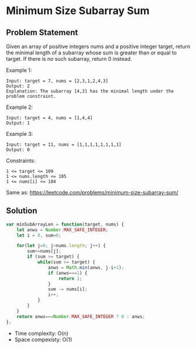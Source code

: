 # Minimum Size Subarray Sum

## Problem Statement
Given an array of positive integers nums and a positive integer target, return the minimal length of a subarray whose sum is greater than or equal to target. If there is no such subarray, return 0 instead.

Example 1:
```
Input: target = 7, nums = [2,3,1,2,4,3]
Output: 2
Explanation: The subarray [4,3] has the minimal length under the problem constraint.
```

Example 2:
```
Input: target = 4, nums = [1,4,4]
Output: 1
```
Example 3:
```
Input: target = 11, nums = [1,1,1,1,1,1,1,1]
Output: 0
```

Constraints:
```
1 <= target <= 109
1 <= nums.length <= 105
1 <= nums[i] <= 104
```

Same as: https://leetcode.com/problems/minimum-size-subarray-sum/

## Solution 

```javascript
var minSubArrayLen = function(target, nums) {
    let anws = Number.MAX_SAFE_INTEGER;
    let i = 0, sum=0;

    for(let j=0; j<nums.length; j++) {
        sum+=nums[j];
        if (sum >= target) {            
            while(sum >= target) {
                anws = Math.min(anws, j-i+1);
                if (anws===1) {
                    return 1;
                }
                sum -= nums[i];
                i++;
            }
        }
    }
    return anws===Number.MAX_SAFE_INTEGER ? 0 : anws;
};
```

- Time complexity: O(n)
- Space compexisty: O(1)
